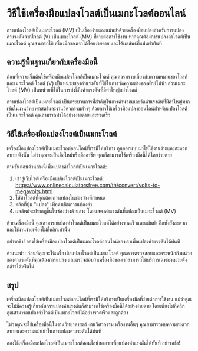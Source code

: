 วิธีใช้เครื่องมือแปลงโวลต์เป็นเมกะโวลต์ออนไลน์
==============================================

การแปลงโวลต์เป็นเมกะโวลต์ (MV) เป็นเรื่องง่ายและแม่นยำด้วยเครื่องมือแปลงสำหรับการแปลงค่าแรงดันจากโวลต์ (V) เป็นเมกะโวลต์ (MV) ที่ง่ายต่อการใช้งาน หากคุณต้องการแปลงค่าโวลต์เป็นเมกะโวลต์ คุณสามารถใช้เครื่องมือของเราได้โดยง่ายดาย และได้ผลลัพธ์ที่แม่นยำทันที

ความรู้พื้นฐานเกี่ยวกับเครื่องมือนี้
------------------------------------

ก่อนที่เราจะเริ่มต้นใช้เครื่องมือแปลงโวลต์เป็นเมกะโวลต์ คุณควรทราบเกี่ยวกับความหมายของโวลต์และเมกะโวลต์ โวลต์ (V) เป็นหน่วยของค่าแรงดันที่ใช้ในการวัดความต่างของศักย์ไฟฟ้า ส่วนเมกะโวลต์ (MV) เป็นหน่วยที่ใช้ในการบ่งชี้ถึงค่าแรงดันที่มีค่าใหญ่กว่าโวลต์

การแปลงโวลต์เป็นเมกะโวลต์ เป็นกระบวนการที่สำคัญในการคำนวณและวัดค่าแรงดันที่มีค่าใหญ่มากเช่นในงานวิทยาศาสตร์และงานวิศวกรรมต่างๆ ด้วยการใช้เครื่องมือแปลงออนไลน์สำหรับแปลงโวลต์เป็นเมกะโวลต์ คุณสามารถทำได้อย่างง่ายดายและรวดเร็ว

วิธีใช้เครื่องมือแปลงโวลต์เป็นเมกะโวลต์
---------------------------------------

เครื่องมือแปลงโวลต์เป็นเมกะโวลต์ออนไลน์ที่เรามีให้บริการ ถูกออกแบบมาให้ใช้งานง่ายและสะดวกสบาย ดังนั้น ไม่ว่าคุณจะเป็นมือใหม่หรือมืออาชีพ คุณก็สามารถใช้เครื่องมือนี้ได้โดยง่ายดาย

ตามขั้นตอนด้านล่างนี้เพื่อแปลงค่าโวลต์เป็นเมกะโวลต์:

1. เข้าสู่เว็บไซต์เครื่องมือแปลงโวลต์เป็นเมกะโวลต์: <https://www.onlinecalculatorsfree.com/th/convert/volts-to-megavolts.html>
2. ใส่ค่าโวลต์ที่คุณต้องการแปลงในช่องว่างที่กำหนด
3. คลิกที่ปุ่ม "แปลง" เพื่อดำเนินการแปลงค่า
4. ผลลัพธ์จะปรากฏขึ้นในช่องว่างด้านล่าง โดยแสดงค่าแรงดันที่แปลงเป็นเมกะโวลต์ (MV)

ด้วยเครื่องมือนี้ คุณสามารถแปลงค่าโวลต์เป็นเมกะโวลต์ได้อย่างรวดเร็วและแม่นยำ อีกทั้งยังสะดวกและใช้งานง่ายเพียงไม่กี่คลิกเท่านั้น

อย่ารอช้า! ลองใช้เครื่องมือแปลงโวลต์เป็นเมกะโวลต์ออนไลน์ของเราเพื่อแปลงค่าแรงดันได้ทันที

คำแนะนำ: ก่อนที่คุณจะใช้เครื่องมือแปลงโวลต์เป็นเมกะโวลต์ คุณควรตรวจสอบและตระหนักถึงหน่วยของค่าแรงดันที่คุณต้องการแปลง และตรวจสอบว่าเครื่องมือของเราสามารถให้บริการเฉพาะหน่วยดังกล่าวได้หรือไม่

สรุป
----

เครื่องมือแปลงโวลต์เป็นเมกะโวลต์ออนไลน์ที่เรามีให้บริการเป็นเครื่องมือที่ง่ายต่อการใช้งาน แม้ว่าคุณจะไม่มีความรู้เกี่ยวกับการแปลงค่าแรงดันก็สามารถใช้เครื่องมือนี้ได้อย่างง่ายดาย โดยเพียงไม่กี่คลิก คุณสามารถแปลงค่าโวลต์เป็นเมกะโวลต์ได้อย่างรวดเร็วและถูกต้อง

ไม่ว่าคุณจะใช้เครื่องมือนี้ในงานวิทยาศาสตร์ งานวิศวกรรม หรืองานอื่นๆ คุณสามารถพบความสะดวกสบายและความแม่นยำในการแปลงค่าแรงดันได้ทันที

ลองใช้เครื่องมือแปลงโวลต์เป็นเมกะโวลต์ออนไลน์ของเราเพื่อแปลงค่าแรงดันได้ทันที อย่ารอช้า!